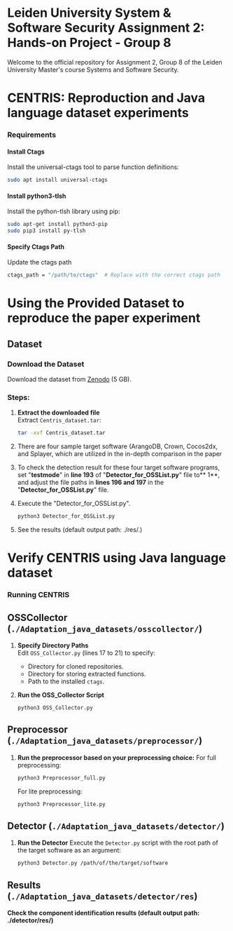 # Leiden University System & Software Security Assignment 2: Hands-on Project - Group 8

Welcome to the official repository for Assignment 2, Group 8 of the Leiden University Master's course Systems and Software Security.

# CENTRIS: Reproduction and Java language dataset experiments

### Requirements

#### Install Ctags
Install the universal-ctags tool to parse function definitions:
```bash
sudo apt install universal-ctags
```
#### Install python3-tlsh
Install the python-tlsh library using pip:
```bash
sudo apt-get install python3-pip
sudo pip3 install py-tlsh
```
#### Specify Ctags Path
Update the ctags path
```bash
ctags_path = "/path/to/ctags"  # Replace with the correct ctags path
```
# Using the Provided Dataset to reproduce the paper experiment

## Dataset
### Download the Dataset

Download the dataset from [Zenodo](https://zenodo.org/records/4514689#.YB7sN-gzaUk) (5 GB).

### Steps:

1. **Extract the downloaded file**  
   Extract `Centris_dataset.tar`:
   ```bash
   tar -xvf Centris_dataset.tar

2. There are four sample target software (ArangoDB, Crown, Cocos2dx, and Splayer, which are utilized in the in-depth comparison in the paper

3. To check the detection result for these four target software programs, set "**testmode**" in **line 193** of "**Detector_for_OSSList.py**" file to** 1**, and adjust the file paths in **lines 196 and 197** in the "**Detector_for_OSSList.py**" file.

4. Execute the "Detector_for_OSSList.py".
   ```bash
   python3 Detector_for_OSSList.py
   ```
5. See the results (default output path: ./res/.)

# Verify CENTRIS using Java language dataset

### Running CENTRIS

## OSSCollector (`./Adaptation_java_datasets/osscollector/`)

1. **Specify Directory Paths**  
   Edit `OSS_Collector.py` (lines 17 to 21) to specify:
   - Directory for cloned repositories.
   - Directory for storing extracted functions.
   - Path to the installed `ctags`.

2. **Run the OSS_Collector Script**
   ```bash
   python3 OSS_Collector.py

## Preprocessor (`./Adaptation_java_datasets/preprocessor/`)
1. **Run the preprocessor based on your preprocessing choice:**
   For full preprocessing:
      ```bash
      python3 Preprocessor_full.py
      ```
   For lite preprocessing:
      ```bash
      python3 Preprocessor_lite.py
      ```
## Detector (`./Adaptation_java_datasets/detector/`)
1. **Run the Detector**
Execute the `Detector.py` script with the root path of the target software as an argument:

   ```bash
   python3 Detector.py /path/of/the/target/software
   ```

## Results (`./Adaptation_java_datasets/detector/res`)
**Check the component identification results (default output path: ./detector/res/)**
